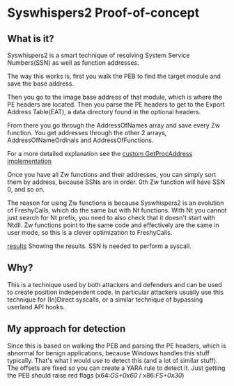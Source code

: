 # Syswhispers2 Proof-of-concept
## What is it?
Syswhispers2 is a smart technique of resolving System Service Numbers(SSN) as well as function addresses.

The way this works is, first you walk the PEB to find the target module and save the base address.

Then you go to the image base address of that module, which is where the PE headers are located. Then you parse the PE headers to get to the Export Address Table(EAT), a data directory found in the optional headers.

From there you go through the AddressOfNames array and save every Zw function. You get addresses through the other 2 arrays, AddressOfNameOrdinals and AddressOfFunctions.

For a more detailed explanation see the [custom GetProcAddress implementation](../parser/README.md)

Once you have all Zw functions and their addresses, you can simply sort them by address, because SSNs are in order. 0th Zw function will have SSN 0, and so on.

The reason for using Zw functions is because Syswhispers2 is an evolution of FreshyCalls, which do the same but with Nt functions.
With Nt you cannot just search for Nt prefix, you need to also check that it doesn't start with Ntdll.
Zw functions point to the same code and effectively are the same in user mode, so this is a clever optimization to FreshyCalls.

[results](rsrc/results.PNG)
Showing the results. SSN is needed to perform a syscall.

## Why?
This is a technique used by both attackers and defenders and can be used to create position independent code. In particular attackers usually use this technique for (In)Direct syscalls, or a similar technique of bypassing userland API hooks.

## My approach for detection
Since this is based on walking the PEB and parsing the PE headers, which is abnormal for benign applications, because Windows handles this stuff typically. That's what I would use to detect this (and a lot of similar stuff).
The offsets are fixed so you can create a YARA rule to detect it. Just getting the PEB should raise red flags (x64:*GS+0x60* / x86:*FS+0x30*)
